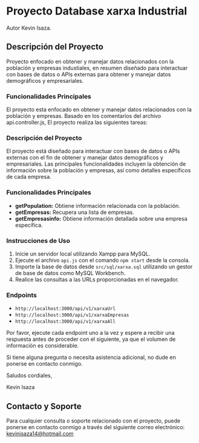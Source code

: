 # Proyecto Database xarxa Industrial
Autor Kevin Isaza.

## Descripción del Proyecto
Proyecto enfocado en obtener y manejar datos relacionados con la población y empresas industiales, en resumen diseñado para interactuar con bases de datos o APIs externas para obtener y manejar datos demográficos y empresariales.

### Funcionalidades Principales
El proyecto esta enfocado en obtener y manejar datos relacionados con la población y empresas. Basado en los comentarios del archivo api.controller.js, El proyecto realiza las siguientes tareas:

### Descripción del Proyecto
El proyecto está diseñado para interactuar con bases de datos o APIs externas con el fin de obtener y manejar datos demográficos y empresariales. Las principales funcionalidades incluyen la obtención de información sobre la población y empresas, así como detalles específicos de cada empresa.

### Funcionalidades Principales
- **getPopulation:** Obtiene información relacionada con la población.
- **getEmpresas:** Recupera una lista de empresas.
- **getEmpresasinfo:** Obtiene información detallada sobre una empresa específica.

### Instrucciones de Uso
1. Inicie un servidor local utilizando Xampp para MySQL.
2. Ejecute el archivo `api.js` con el comando `npm start` desde la consola.
3. Importe la base de datos desde `src/sql/xarxa.sql` utilizando un gestor de base de datos como MySQL Workbench.
4. Realice las consultas a las URLs proporcionadas en el navegador.

### Endpoints
- `http://localhost:3000/api/v1/xarxaUrl`
- `http://localhost:3000/api/v1/xarxaEmpresas`
- `http://localhost:3000/api/v1/xarxaAll`

Por favor, ejecute cada endpoint uno a la vez y espere a recibir una respuesta antes de proceder con el siguiente, ya que el volumen de información es considerable.

Si tiene alguna pregunta o necesita asistencia adicional, no dude en ponerse en contacto conmigo.

Saludos cordiales,

Kevin Isaza

## Contacto y Soporte
Para cualquier consulta o soporte relacionado con el proyecto, puede ponerse en contacto conmigo a través del siguiente correo electrónico: kevinisaza14@hotmail.com